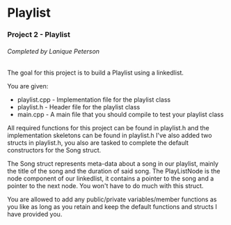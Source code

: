 # Playlist

### Project 2 - Playlist

###### Completed by Lanique Peterson

The goal for this project is to build a Playlist using a linkedlist.

You are given:
* playlist.cpp - Implementation file for the playlist class
* playlist.h - Header file for the playlist class
* main.cpp - A main file that you should compile to test your playlist class

All required functions for this project can be found in playlist.h and the implementation skeletons can be found in playlist.h
I've also added two structs in playlist.h, you also are tasked to complete the default constructors for the Song struct.

The Song struct represents meta-data about a song in our playlist, mainly the title of the song and the duration of said song.
The PlayListNode is the node component of our linkedlist, it contains a pointer to the song and a pointer to the next node. You won't have to do much with this struct.

You are allowed to add any public/private variables/member functions as you like as long as you retain and keep the default functions and structs I have provided you.
